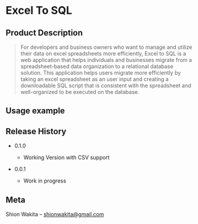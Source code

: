 # Excel To SQL

## Product Description 
> For developers and business owners who want to manage and utilize their data on excel spreadsheets more efficiently, Excel to SQL is a web application that helps individuals and businesses migrate from a spreadsheet-based data organization to a relational database solution. This application helps users migrate more efficiently by taking an excel spreadsheet as an user input and creating a downloadable SQL script that is consistent with the spreadsheet and well-organized to be executed on the database. 



## Usage example



## Release History

* 0.1.0
    * Working Version with CSV support

* 0.0.1
    * Work in progress

## Meta

Shion Wakita – shionwakita@gmail.com



